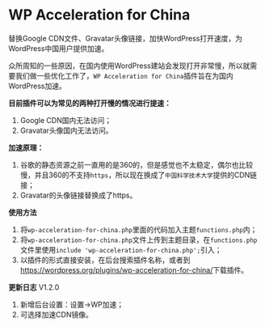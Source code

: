 WP Acceleration for China
=========================

替换Google CDN文件、Gravatar头像链接，加快WordPress打开速度，为WordPress中国用户提供加速。

众所周知的一些原因，在国内使用WordPress建站会发现打开非常慢，所以就需要我们做一些优化工作了，`WP Acceleration for China`插件旨在为国内WordPress加速。

**目前插件可以为常见的两种打开慢的情况进行提速：**

1. Google CDN国内无法访问；
2. Gravatar头像国内无法访问。

**加速原理：**

1. 谷歌的静态资源之前一直用的是360的，但是感觉也不太稳定，偶尔也比较慢，并且360的不支持`https`，所以现在换成了`中国科学技术大学`提供的CDN链接；
2. Gravatar的头像链接替换成了https。

**使用方法**

1. 将`wp-acceleration-for-china.php`里面的代码加入主题`functions.php`内；
2. 将`wp-acceleration-for-china.php`文件上传到主题目录，在`functions.php`文件里使用`include 'wp-acceleration-for-china.php';`引入；
3. 以插件的形式直接安装，在后台搜索插件名称，或者到<a target="_blank" href="https://wordpress.org/plugins/wp-acceleration-for-china/">https://wordpress.org/plugins/wp-acceleration-for-china/</a>下载插件。

**更新日志**
V1.2.0
1. 新增后台设置：设置->WP加速；
2. 可选择加速CDN镜像。
